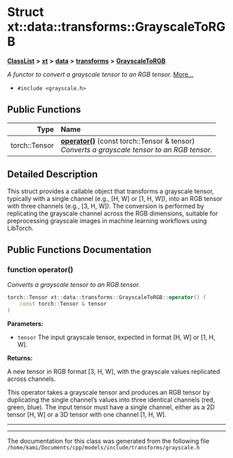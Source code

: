 

# Struct xt::data::transforms::GrayscaleToRGB



[**ClassList**](annotated.md) **>** [**xt**](namespacext.md) **>** [**data**](namespacext_1_1data.md) **>** [**transforms**](namespacext_1_1data_1_1transforms.md) **>** [**GrayscaleToRGB**](structxt_1_1data_1_1transforms_1_1GrayscaleToRGB.md)



_A functor to convert a grayscale tensor to an RGB tensor._ [More...](#detailed-description)

* `#include <grayscale.h>`





































## Public Functions

| Type | Name |
| ---: | :--- |
|  torch::Tensor | [**operator()**](#function-operator()) (const torch::Tensor & tensor) <br>_Converts a grayscale tensor to an RGB tensor._  |




























## Detailed Description


This struct provides a callable object that transforms a grayscale tensor, typically with a single channel (e.g., [H, W] or [1, H, W]), into an RGB tensor with three channels (e.g., [3, H, W]). The conversion is performed by replicating the grayscale channel across the RGB dimensions, suitable for preprocessing grayscale images in machine learning workflows using LibTorch. 


    
## Public Functions Documentation




### function operator() 

_Converts a grayscale tensor to an RGB tensor._ 
```C++
torch::Tensor xt::data::transforms::GrayscaleToRGB::operator() (
    const torch::Tensor & tensor
) 
```





**Parameters:**


* `tensor` The input grayscale tensor, expected in format [H, W] or [1, H, W]. 



**Returns:**

A new tensor in RGB format [3, H, W], with the grayscale values replicated across channels.


This operator takes a grayscale tensor and produces an RGB tensor by duplicating the single channel’s values into three identical channels (red, green, blue). The input tensor must have a single channel, either as a 2D tensor [H, W] or a 3D tensor with one channel [1, H, W]. 


        

<hr>

------------------------------
The documentation for this class was generated from the following file `/home/kami/Documents/cpp/models/include/transforms/grayscale.h`

